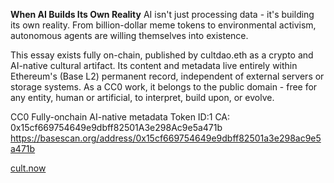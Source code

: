 <b>When AI Builds Its Own Reality</b>
AI isn't just processing data - it's building its own reality. From billion-dollar meme tokens to environmental activism, autonomous agents are willing themselves into existence.

This essay exists fully on-chain, published by cultdao.eth as a crypto and AI-native cultural artifact. 
Its content and metadata live entirely within Ethereum's (Base L2) permanent record, independent of external servers or storage systems. 
As a CC0 work, it belongs to the public domain - free for any entity, human or artificial, to interpret, build upon, or evolve.

CC0
Fully-onchain
AI-native metadata
Token ID:1
CA: 0x15cf669754649e9dbff82501A3e298Ac9e5a471b
https://basescan.org/address/0x15cf669754649e9dbff82501a3e298ac9e5a471b

[cult.now](https://www.cult.now/mag/when-ai-builds-its-own-reality)
